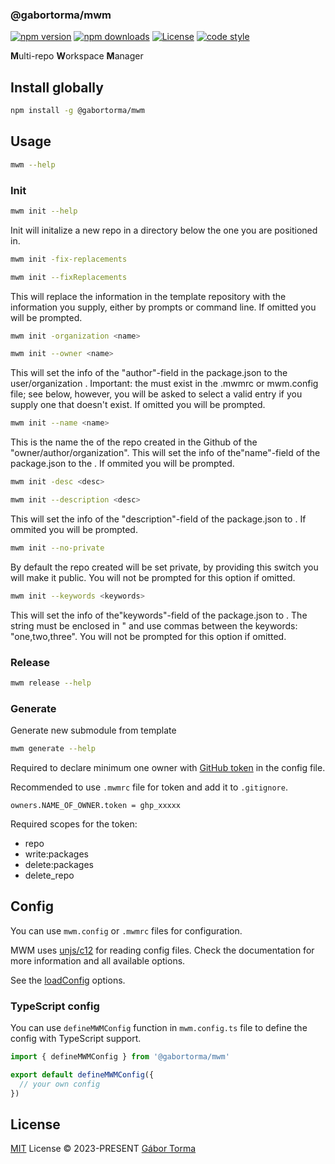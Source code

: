 ### @gabortorma/mwm

[![npm version][npm-version-src]][npm-version-href]
[![npm downloads][npm-downloads-src]][npm-downloads-href]
[![License][license-src]][license-href]
[![code style][code-style-src]][code-style-href]

**M**ulti-repo **W**orkspace **M**anager

## Install globally

```bash
npm install -g @gabortorma/mwm
```

## Usage

```bash
mwm --help
```

### Init

```bash
mwm init --help
```

Init will initalize a new repo in a directory below the one you are positioned in.

```bash
mwm init -fix-replacements
```

```bash
mwm init --fixReplacements
```

This will replace the information in the template repository with the information you supply, either by prompts or command line. If omitted you will be prompted.

```bash
mwm init -organization <name>
```

```bash
mwm init --owner <name>
```

This will set the info of the "author"-field in the package.json to the user/organization <name>. Important: the <name> must exist in the .mwmrc or mwm.config file; see below, however, you will be asked to select a valid entry if you supply one that doesn't exist. If omitted you will be prompted.

```bash
mwm init --name <name>
```

This is the name the of the repo created in the Github of the "owner/author/organization". This will set the info of the"name"-field of the package.json to the <name>. If ommited you will be prompted.

```bash
mwm init -desc <desc>
```

```bash
mwm init --description <desc>
```

This will set the info of the "description"-field of the package.json to <desc>. If ommited you will be prompted.

```bash
mwm init --no-private
```

By default the repo created will be set private, by providing this switch you will make it public. You will not be prompted for this option if omitted.

```bash
mwm init --keywords <keywords>
```

This will set the info of the"keywords"-field of the package.json to <keywords>. The string must be enclosed in " and use commas between the keywords: "one,two,three". You will not be prompted for this option if omitted.

### Release

```bash
mwm release --help
```

### Generate

Generate new submodule from template

```bash
mwm generate --help
```

Required to declare minimum one owner with [GitHub token](https://github.com/settings/tokens) in the config file.

Recommended to use `.mwmrc` file for token and add it to `.gitignore`.

```
owners.NAME_OF_OWNER.token = ghp_xxxxx
```

Required scopes for the token:

- repo
- write:packages
- delete:packages
- delete_repo

## Config

You can use `mwm.config` or `.mwmrc` files for configuration.

MWM uses [unjs/c12](https://github.com/unjs/c12) for reading config files. Check the documentation for more information and all available options.

See the [loadConfig](./src/config.ts#L16) options.

### TypeScript config

You can use `defineMWMConfig` function in `mwm.config.ts` file to define the config with TypeScript support.

```ts
import { defineMWMConfig } from '@gabortorma/mwm'

export default defineMWMConfig({
  // your own config
})
```

## License

[MIT](./LICENSE) License © 2023-PRESENT [Gábor Torma](https://github.com/gabortorma)

<!-- Badges -->

[npm-version-src]: https://img.shields.io/npm/v/@gabortorma/mwm?style=flat&colorA=080f12&colorB=1fa669
[npm-version-href]: https://npmjs.com/package/@gabortorma/mwm
[npm-downloads-src]: https://img.shields.io/npm/dm/@gabortorma/mwm?style=flat&colorA=080f12&colorB=1fa669
[npm-downloads-href]: https://npmjs.com/package/@gabortorma/mwm
[license-src]: https://img.shields.io/github/license/gabortorma/mwm.svg?style=flat&colorA=080f12&colorB=1fa669
[license-href]: https://github.com/gabortorma/mwm/blob/main/LICENSE
[code-style-src]: https://antfu.me/badge-code-style.svg
[code-style-href]: https://github.com/gabortorma/antfu-eslint-config
